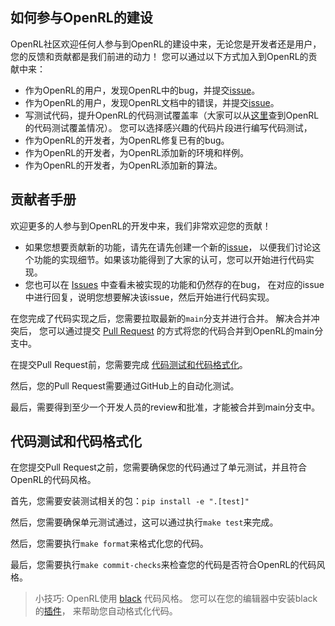 ## 如何参与OpenRL的建设

OpenRL社区欢迎任何人参与到OpenRL的建设中来，无论您是开发者还是用户，您的反馈和贡献都是我们前进的动力！
您可以通过以下方式加入到OpenRL的贡献中来：

- 作为OpenRL的用户，发现OpenRL中的bug，并提交[issue](https://github.com/OpenRL-Lab/openrl/issues/new/choose)。
- 作为OpenRL的用户，发现OpenRL文档中的错误，并提交[issue](https://github.com/OpenRL-Lab/openrl/issues/new/choose)。
- 写测试代码，提升OpenRL的代码测试覆盖率（大家可以从[这里](https://app.codecov.io/gh/OpenRL-Lab/openrl)查到OpenRL的代码测试覆盖情况）。
 您可以选择感兴趣的代码片段进行编写代码测试，
- 作为OpenRL的开发者，为OpenRL修复已有的bug。
- 作为OpenRL的开发者，为OpenRL添加新的环境和样例。
- 作为OpenRL的开发者，为OpenRL添加新的算法。

## 贡献者手册

欢迎更多的人参与到OpenRL的开发中来，我们非常欢迎您的贡献！

- 如果您想要贡献新的功能，请先在请先创建一个新的[issue](https://github.com/OpenRL-Lab/openrl/issues/new/choose)，
 以便我们讨论这个功能的实现细节。如果该功能得到了大家的认可，您可以开始进行代码实现。
- 您也可以在 [Issues](https://github.com/OpenRL-Lab/openrl/issues) 中查看未被实现的功能和仍然存的在bug，
在对应的issue中进行回复，说明您想要解决该issue，然后开始进行代码实现。

在您完成了代码实现之后，您需要拉取最新的`main`分支并进行合并。
解决合并冲突后，
您可以通过提交 [Pull Request](https://github.com/OpenRL-Lab/openrl/pulls) 
的方式将您的代码合并到OpenRL的main分支中。

在提交Pull Request前，您需要完成 [代码测试和代码格式化](#代码测试和代码格式化)。

然后，您的Pull Request需要通过GitHub上的自动化测试。

最后，需要得到至少一个开发人员的review和批准，才能被合并到main分支中。

## 代码测试和代码格式化

在您提交Pull Request之前，您需要确保您的代码通过了单元测试，并且符合OpenRL的代码风格。

首先，您需要安装测试相关的包：`pip install -e ".[test]"`

然后，您需要确保单元测试通过，这可以通过执行`make test`来完成。

然后，您需要执行`make format`来格式化您的代码。

最后，您需要执行`make commit-checks`来检查您的代码是否符合OpenRL的代码风格。

> 小技巧: OpenRL使用 [black](https://github.com/psf/black) 代码风格。
您可以在您的编辑器中安装black的[插件](https://black.readthedocs.io/en/stable/integrations/editors.html)，
来帮助您自动格式化代码。



